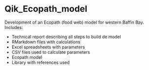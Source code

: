# Qik_Ecopath_model
Development of an Ecopath (food web) model for western Baffin Bay. Includes:
- Technical report describing all steps to build de model
- RMarkdown files with calculations
- Excel spreadsheets with parameters
- CSV files used to calculate parameters
- Ecopath model
- Library with references used
